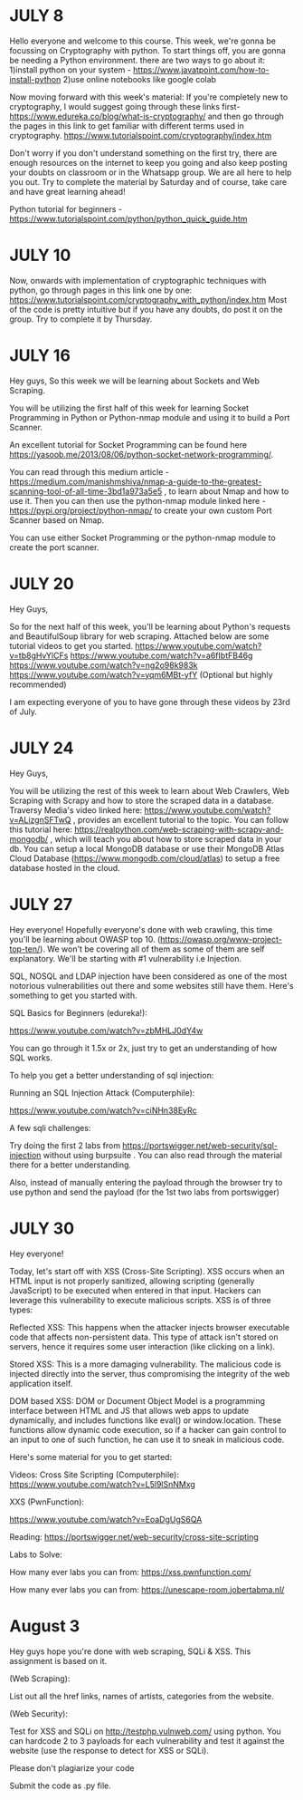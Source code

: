 # JULY 8

Hello everyone and welcome to this course. This week, we're gonna be focussing on Cryptography with python. To start things off, you are gonna be needing a Python environment.
there are two ways to go about it: 
1)install python on your system - https://www.javatpoint.com/how-to-install-python
2)use online notebooks like google colab


Now moving forward with this week's material:
If you're completely new to cryptography, I would suggest going through these links first-
https://www.edureka.co/blog/what-is-cryptography/
and then go through the pages in this link to get familiar with different terms used in cryptography.
https://www.tutorialspoint.com/cryptography/index.htm 


Don't worry if you don't understand something on the first try, there are enough resources on the internet to keep you going and also keep posting your doubts on classroom or in the Whatsapp group. We are all here to help you out.
Try to complete the material by Saturday and of course, take care and have great learning ahead!

Python tutorial for beginners - https://www.tutorialspoint.com/python/python_quick_guide.htm


# JULY 10

Now, onwards with implementation of cryptographic techniques with python, go through pages in this link one by one:
https://www.tutorialspoint.com/cryptography_with_python/index.htm
Most of the code is pretty intuitive but if you have any doubts, do post it on the group.
Try to complete it by Thursday.


# JULY 16


Hey guys, So this week we will be learning about Sockets and Web Scraping.

You will be utilizing the first half of this week for learning Socket Programming in Python or Python-nmap module and using it to build a Port Scanner.

An excellent tutorial for Socket Programming can be found here https://yasoob.me/2013/08/06/python-socket-network-programming/.

You can read through this medium article - https://medium.com/manishmshiva/nmap-a-guide-to-the-greatest-scanning-tool-of-all-time-3bd1a973a5e5 , to learn about Nmap and how to use it. Then you can then use the python-nmap module linked here - https://pypi.org/project/python-nmap/  to create your own custom Port Scanner based on Nmap.


You can use either Socket Programming or the python-nmap module to create the port scanner.





# JULY 20


Hey Guys,

So for the next half of this week, you'll be learning about Python's requests and BeautifulSoup library for web scraping. 
Attached below are some tutorial videos to get you started.
https://www.youtube.com/watch?v=tb8gHvYlCFs
https://www.youtube.com/watch?v=a6fIbtFB46g
https://www.youtube.com/watch?v=ng2o98k983k
https://www.youtube.com/watch?v=yqm6MBt-yfY (Optional but highly recommended)


I am expecting everyone of you to have gone through these videos by 23rd of July.




# JULY 24


Hey Guys,

You will be utilizing the rest of this week to learn about Web Crawlers, Web Scraping with Scrapy and how to store the scraped data in a database.
Traversy Media's video linked here: https://www.youtube.com/watch?v=ALizgnSFTwQ , provides an excellent tutorial to the topic.
You can follow this tutorial here: https://realpython.com/web-scraping-with-scrapy-and-mongodb/ , which will teach you about how to store scraped data in your db. You can setup a local MongoDB database or use their MongoDB Atlas Cloud Database (https://www.mongodb.com/cloud/atlas) to setup a free database hosted in the cloud.



# JULY 27


Hey everyone!
Hopefully everyone's done with web crawling, this time you'll be learning about OWASP top 10.
(https://owasp.org/www-project-top-ten/).
We won't be covering all of them as some of them are self explanatory. We'll be starting with #1 vulnerability i.e Injection.

SQL, NOSQL and LDAP injection have been considered as one of the most notorious vulnerabilities out there and some websites still have them. Here's something to get you started with.

SQL Basics for Beginners (edureka!):

https://www.youtube.com/watch?v=zbMHLJ0dY4w

You can go through it 1.5x or 2x, just try to get an understanding of how SQL works.

To help you get a better understanding of sql injection:

Running an SQL Injection Attack (Computerphile):

https://www.youtube.com/watch?v=ciNHn38EyRc

A few sqli challenges:

Try doing the first 2 labs from https://portswigger.net/web-security/sql-injection without using burpsuite .
You can also read through the material there for a better understanding.


Also, instead of manually entering the payload through the browser try to use python and send the payload (for the 1st two labs from portswigger)



# JULY 30


Hey everyone!

Today, let's start off with XSS (Cross-Site Scripting). XSS occurs when an HTML input is not properly sanitized, allowing scripting (generally JavaScript) to be executed when entered in that input. Hackers can leverage this vulnerability to execute malicious scripts. XSS is of three types:

Reflected XSS: This happens when the attacker injects browser executable code that affects non-persistent data. This type of attack isn't stored on servers, hence it requires some user interaction (like clicking on a link).

Stored XSS: This is a more damaging vulnerability. The malicious code is injected directly into the server, thus compromising the integrity of the web application itself.

DOM based XSS: DOM or Document Object Model is a programming interface between HTML and JS that allows web apps to update dynamically, and includes functions like eval() or window.location. These functions allow dynamic code execution, so if a hacker can gain control to an input to one of such function, he can use it to sneak in malicious code.

Here's some material for you to get started:

Videos:
Cross Site Scripting (Computerphile):
https://www.youtube.com/watch?v=L5l9lSnNMxg

XXS (PwnFunction):

https://www.youtube.com/watch?v=EoaDgUgS6QA


Reading:
https://portswigger.net/web-security/cross-site-scripting

Labs to Solve:

How many ever labs you can from: https://xss.pwnfunction.com/

How many ever labs you can from: https://unescape-room.jobertabma.nl/



# August 3 
Hey guys hope you're done with web scraping, SQLi & XSS. This assignment is based on it.



(Web Scraping):

List out all the href links, names of artists, categories from the website.



(Web Security):

Test for XSS and SQLi on http://testphp.vulnweb.com/ using python.
You can hardcode 2 to 3 payloads for each vulnerability and test it against the website (use the response to detect for XSS or SQLi).



Please don't plagiarize your code



Submit the code as .py file.
